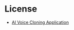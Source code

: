 # License

- [AI Voice Cloning Application](https://gist.github.com/devinschumacher/9081c7a9a727c9aadf2b35e40783d8d3)
